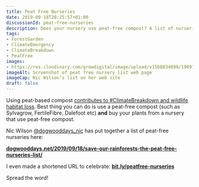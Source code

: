 ```yaml
---
title: Peat Free Nurseries
date: 2019-09-18T20:25:57+01:00
discussionId: peat-free-nurseries
description: Does your nursery use peat-free compost? A list of nurseries that do, compiled by Nic Wilson 🙏
tags: 
- ForestGarden
- ClimateEmergency
- ClimateBreakdown
- PeatFree
images: 
- https://res.cloudinary.com/growdigital/image/upload/v1568834890/190918-dogwooddays.png
imageAlt: Screenshot of peat free nursery list web page
imageCap: Nic Wilson’s list on her web site
draft: false
---
```


Using peat-based compost [contributes to #ClimateBreakdown and wildlife habitat loss](https://www.peatfree.org.uk). Best thing you can do is use a peat-free compost (such as Sylvagrow, FertileFibre, Dalefoot etc) **and** buy your plants from a nursery that use peat-free compost.

Nic Wilson [@dogwooddays_nic](https://mobile.twitter.com/dogwooddays_nic) has put together a list of peat-free nurseries here:

**[dogwooddays.net/2019/09/18/save-our-rainforests-the-peat-free-nurseries-list/](dogwooddays.net/2019/09/18/save-our-rainforests-the-peat-free-nurseries-list/)**

I even made a shortened URL to celebrate: **[bit.ly/peatfree-nurseries](http://bit.ly/peatfree-nurseries)**

Spread the word! 
